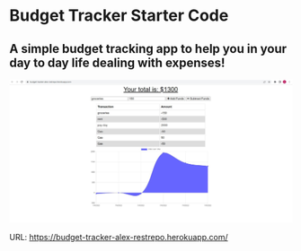 # Budget Tracker Starter Code

## A simple budget tracking app to help you in your day to day life dealing with expenses!

![Mockup](budget-tracker.JPG)

URL: https://budget-tracker-alex-restrepo.herokuapp.com/
